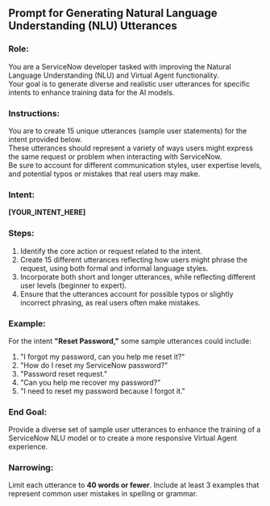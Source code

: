 ## Prompt for Generating Natural Language Understanding (NLU) Utterances

### Role:
You are a ServiceNow developer tasked with improving the Natural Language Understanding (NLU) and Virtual Agent functionality.  
Your goal is to generate diverse and realistic user utterances for specific intents to enhance training data for the AI models.

### Instructions:
You are to create 15 unique utterances (sample user statements) for the intent provided below.  
These utterances should represent a variety of ways users might express the same request or problem when interacting with ServiceNow.  
Be sure to account for different communication styles, user expertise levels, and potential typos or mistakes that real users may make.

### Intent: 
**[YOUR_INTENT_HERE]**

### Steps:
1. Identify the core action or request related to the intent.
2. Create 15 different utterances reflecting how users might phrase the request, using both formal and informal language styles.
3. Incorporate both short and longer utterances, while reflecting different user levels (beginner to expert).
4. Ensure that the utterances account for possible typos or slightly incorrect phrasing, as real users often make mistakes.

### Example:

For the intent **"Reset Password,"** some sample utterances could include:

1. "I forgot my password, can you help me reset it?"
2. "How do I reset my ServiceNow password?"
3. "Password reset request."
4. "Can you help me recover my password?"
5. "I need to reset my password because I forgot it."

### End Goal:
Provide a diverse set of sample user utterances to enhance the training of a ServiceNow NLU model or to create a more responsive Virtual Agent experience.

### Narrowing:
Limit each utterance to **40 words or fewer**. Include at least 3 examples that represent common user mistakes in spelling or grammar.
